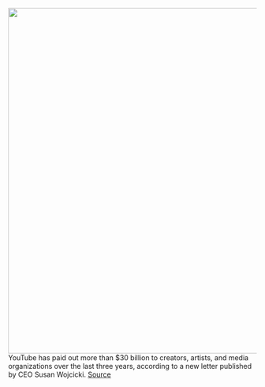 <img src='https://cdn.vox-cdn.com/thumbor/YeInmGiLdXK0MsGmFD5mWlKId1Y=/0x0:4000x2670/1200x800/filters:focal(1594x563:2234x1203)/cdn.vox-cdn.com/uploads/chorus_image/image/68721576/978599724.0.jpg' width='700px' /><br/>
YouTube has paid out more than $30 billion to creators, artists, and media organizations over the last three years, according to a new letter published by CEO Susan Wojcicki.
<a href='https://www.theverge.com/2021/1/26/22249329/youtube-susan-wojcicki-letter-creators-monetization-transparency-policy-covid-misinformation'> Source <a/>